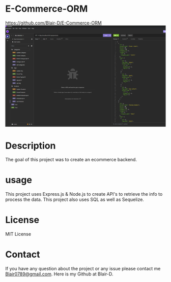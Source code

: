 # E-Commerce-ORM
https://github.com/Blair-D/E-Commerce-ORM
![Alt text](screenShot.png)

# Description
The goal of this project was to create an ecommerce backend.

# usage
This project uses Express.js & Node.js to create API's to retrieve the info to process the data. This project also uses SQL as well as Sequelize.

# License
MIT License

# Contact 
If you have any question about the project or any issue please contact me Blair0789@gmail.com. Here is my Github at Blair-D.